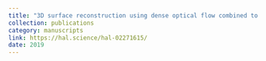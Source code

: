```yaml
---
title: "3D surface reconstruction using dense optical flow combined to feature matching: Application to endoscopy"
collection: publications
category: manuscripts
link: https://hal.science/hal-02271615/
date: 2019
---
```

